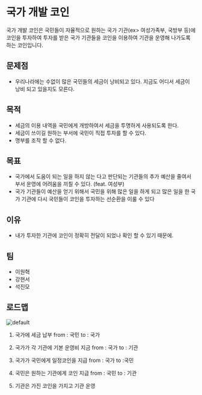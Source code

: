 # 국가 개발 코인
국가 개발 코인은 국민들이 자율적으로 원하는 국가 기관(ex> 여성가족부, 국방부 등)에 코인을 투자하여 투자를 받은 국가 기관들을 코인을 이용하여 기관을 운영해 나가도록 하는 코인입니다.

## 문제점
* 우리나라에는 수없이 많은 국민들의 세금이 낭비되고 있다. 지금도 어디서 세금이 낭비 되고 있을지도 모른다.

## 목적
* 세금의 이용 내역을 국민에게 개방하여서 세금을 투명하게 사용되도록 한다.
* 세금이 쓰이길 원하는 부서에 국민이 직접 투자를 할 수 있다.
* 명부를 조작 할 수 없다.

## 목표
* 국가에서 도움이 되는 일을 하지 않는 다고 판단되는 기관들의 추가 예산을 줄여서 부서 운영에 어려움을 끼칠 수 있다. (feat. 여성부)
* 국가 기관들이 예산을 얻기 위해서 국민을 위해 많은 일을 하게 되고 많은 일을 한 국가 기관에 다시 국민들이 코인을 투자하는 선순환을 이룰 수 있다

## 이유
* 내가 투자한 기관에 코인이 정확히 전달이 되었나 확인 할 수 있기 때문에.

## 팀
* 이원혁
* 강현서
* 석진모

## 로드맵
![default](https://user-images.githubusercontent.com/26127395/44015901-b3ac3ba0-9f0d-11e8-9dbf-b7c5ab439803.png)

1. 국가에 세금 납부 
   from : 국민
   to : 국가 

2. 국가가 각 기관에 기본 운영비 지금 
   from : 국가 
   to : 기관 

3. 국가가 국민에게 일정코인을 지급 
   from : 국가 
   to :국민 

4. 국민은 원하는 기관에게 코인 지급 
   from : 국민 
   to : 기관 

5. 기관은 가진 코인을 가지고 기관 운영 
